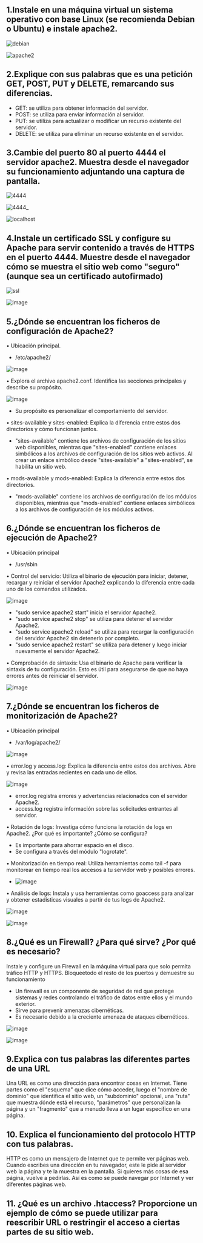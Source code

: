 ## 1.Instale en una máquina virtual un sistema operativo con base Linux (se recomienda Debian o Ubuntu) e instale apache2.

![debian](https://github.com/DRodriguezArenas/despliegue-de-aplicaciones-web/assets/144775859/440f31ec-c96e-4cde-a3fc-796a34871087)


![apache2](https://github.com/DRodriguezArenas/despliegue-de-aplicaciones-web/assets/144775859/f698ff42-d477-4f37-9548-c8d3a48ad125)


## 2.Explique con sus palabras que es una petición GET, POST, PUT y DELETE, remarcando sus diferencias. 

- GET: se utiliza para obtener información del servidor.
- POST: se utiliza para enviar información al servidor.
- PUT: se utiliza para actualizar o modificar un recurso existente del servidor.
- DELETE: se utiliza para eliminar un recurso existente en el servidor.


## 3.Cambie del puerto 80 al puerto 4444 el servidor apache2. Muestra desde el navegador su funcionamiento adjuntando una captura de pantalla. 

![4444](https://github.com/DRodriguezArenas/despliegue-de-aplicaciones-web/assets/144775859/fef380af-d8bc-4f0c-98eb-d98d4510d2f6)

![4444_](https://github.com/DRodriguezArenas/despliegue-de-aplicaciones-web/assets/144775859/879f95b5-bb94-4c92-921d-9ef1eb7d9d31)

![localhost](https://github.com/DRodriguezArenas/despliegue-de-aplicaciones-web/assets/144775859/52b33705-de53-49d3-9206-27d064941ed8)



## 4.Instale un certificado SSL y configure su Apache para servir contenido a través de HTTPS en el puerto 4444. Muestre desde el navegador cómo se muestra el sitio web como "seguro" (aunque sea un certificado autofirmado)

![ssl](https://github.com/DRodriguezArenas/despliegue-de-aplicaciones-web/assets/144775859/5a5d8783-5b71-4267-a07d-2ef80341a0c6)

![image](https://github.com/DRodriguezArenas/despliegue-de-aplicaciones-web/assets/144775859/04d5018b-0a4f-4e13-b5e5-7960f8a03000)

##  5.¿Dónde se encuentran los ficheros de configuración de Apache2?

• Ubicación principal.
- /etc/apache2/

![image](https://github.com/DRodriguezArenas/despliegue-de-aplicaciones-web/assets/144775859/a73b7852-38b2-4bd2-b2b2-f79b889d9a76)

• Explora el archivo apache2.conf. Identifica las secciones principales y describe
su propósito.

![image](https://github.com/DRodriguezArenas/despliegue-de-aplicaciones-web/assets/144775859/7f94106d-91fe-42c6-8c0c-61f47217ea36)

- Su propósito es personalizar el comportamiento del servidor.


• sites-available y sites-enabled: Explica la diferencia entre estos dos directorios
y cómo funcionan juntos.

- "sites-available" contiene los archivos de configuración de los sitios web disponibles, mientras que "sites-enabled" contiene enlaces simbólicos a los archivos de configuración de los sitios web activos. Al crear un enlace simbólico desde "sites-available" a "sites-enabled",
se habilita un sitio web.


• mods-available y mods-enabled: Explica la diferencia entre estos dos
directorios.

- "mods-available" contiene los archivos de configuración de los módulos disponibles, mientras que "mods-enabled" contiene enlaces simbólicos a los archivos de configuración de los módulos activos. 

## 6.¿Dónde se encuentran los ficheros de ejecución de Apache2?
• Ubicación principal

- /usr/sbin

• Control del servicio: Utiliza el binario de ejecución para iniciar, detener,
recargar y reiniciar el servidor Apache2 explicando la diferencia entre cada uno
de los comandos utilizados.

![image](https://github.com/DRodriguezArenas/despliegue-de-aplicaciones-web/assets/144775859/7d4b0102-be1c-4bfb-ac05-b098f3c84e93)

- "sudo service apache2 start" inicia el servidor Apache2.
- "sudo service apache2 stop" se utiliza para detener el servidor Apache2.
- "sudo service apache2 reload" se utiliza para recargar la configuración del servidor Apache2 sin detenerlo por completo.
-  "sudo service apache2 restart" se utiliza para detener y luego iniciar nuevamente el servidor Apache2.

• Comprobación de sintaxis: Usa el binario de Apache para verificar la sintaxis
de tu configuración. Esto es útil para asegurarse de que no haya errores antes
de reiniciar el servidor.

![image](https://github.com/DRodriguezArenas/despliegue-de-aplicaciones-web/assets/144775859/ef96339a-eb09-4597-9e5f-fd5d9911e92f)


## 7.¿Dónde se encuentran los ficheros de monitorización de Apache2?
• Ubicación principal

- /var/log/apache2/

![image](https://github.com/DRodriguezArenas/despliegue-de-aplicaciones-web/assets/144775859/95b1f661-a04c-4be0-b83a-40ea709d61b9)


• error.log y access.log: Explica la diferencia entre estos dos archivos. Abre y
revisa las entradas recientes en cada uno de ellos.

![image](https://github.com/DRodriguezArenas/despliegue-de-aplicaciones-web/assets/144775859/6bd80072-8433-4031-9231-a4e5c8af8d69)

- error.log registra errores y advertencias relacionados con el servidor Apache2.
- access.log registra información sobre las solicitudes entrantes al servidor.

• Rotación de logs: Investiga cómo funciona la rotación de logs en Apache2.
¿Por qué es importante? ¿Cómo se configura?

- Es importante para ahorrar espacio en el disco.
- Se configura a través del módulo "logrotate".
  
• Monitorización en tiempo real: Utiliza herramientas como tail -f para monitorear
en tiempo real los accesos a tu servidor web y posibles errores.

- ![image](https://github.com/DRodriguezArenas/despliegue-de-aplicaciones-web/assets/144775859/e5dd2ee9-3eb3-4cf2-9260-4341ea4905f7)


• Análisis de logs: Instala y usa herramientas como goaccess para analizar y
obtener estadísticas visuales a partir de tus logs de Apache2.

![image](https://github.com/DRodriguezArenas/despliegue-de-aplicaciones-web/assets/144775859/1e04f3cb-7931-4147-80bc-b07ac917fe48)

![image](https://github.com/DRodriguezArenas/despliegue-de-aplicaciones-web/assets/144775859/fd859109-2e82-42ff-a0b9-a46f485a336f)


## 8.¿Qué es un Firewall? ¿Para qué sirve? ¿Por qué es necesario? 
Instale y configure un Firewall en la máquina virtual para que solo permita tráfico HTTP y HTTPS. Bloqueetodo el resto de los puertos y demuestre su funcionamiento

- Un firewall es un componente de seguridad de red que protege sistemas y redes controlando el tráfico de datos entre ellos y el mundo
exterior.
- Sirve para prevenir amenazas cibernéticas.
- Es necesario debido a la creciente amenaza de ataques cibernéticos.



![image](https://github.com/DRodriguezArenas/despliegue-de-aplicaciones-web/assets/144775859/a432477e-8fd8-4f75-88df-b2b75a46637d)


![image](https://github.com/DRodriguezArenas/despliegue-de-aplicaciones-web/assets/144775859/34db26a7-f8cb-478b-b05d-a63f4fac7603)


## 9.Explica con tus palabras las diferentes partes de una URL

Una URL es como una dirección para encontrar cosas en Internet. Tiene partes como el "esquema" que dice cómo acceder, luego el "nombre de 
dominio" que identifica el sitio web, un "subdominio" opcional, una "ruta" que muestra dónde está el recurso, "parámetros" que 
personalizan la página y un "fragmento" que a menudo lleva a un lugar específico en una página.

## 10. Explica el funcionamiento del protocolo HTTP con tus palabras.

HTTP es como un mensajero de Internet que te permite ver páginas web. Cuando escribes una dirección en tu navegador, este le 
pide al servidor web la página y te la muestra en la pantalla. Si quieres más cosas de esa página, vuelve a pedirlas. Así es 
como se puede navegar por Internet y ver diferentes páginas web.

## 11. ¿Qué es un archivo .htaccess? Proporcione un ejemplo de cómo se puede utilizar para reescribir URL o restringir el acceso a ciertas partes de su sitio web.
